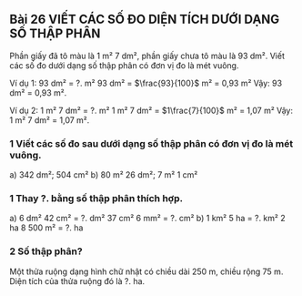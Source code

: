 ## Bài 26 VIẾT CÁC SỐ ĐO DIỆN TÍCH DƯỚI DẠNG SỐ THẬP PHÂN

Phần giấy đã tô màu là 1 m² 7 dm²,
phần giấy chưa tô màu là 93 dm².
Viết các số đo dưới dạng số thập phân có đơn vị đo là mét vuông.

Ví dụ 1: 93 dm² = ?. m²
93 dm² = $\frac{93}{100}$ m² = 0,93 m²
Vậy: 93 dm² = 0,93 m².

Ví dụ 2: 1 m² 7 dm² = ?. m²
1 m² 7 dm² = $1\frac{7}{100}$ m² = 1,07 m²
Vậy: 1 m² 7 dm² = 1,07 m².

### 1 Viết các số đo sau dưới dạng số thập phân có đơn vị đo là mét vuông.
a) 342 dm²; 504 cm²
b) 80 m² 26 dm²; 7 m² 1 cm²

### 1 Thay ?. bằng số thập phân thích hợp.
a) 6 dm² 42 cm² = ?. dm²
37 cm² 6 mm² = ?. cm²
b) 1 km² 5 ha = ?. km²
2 ha 8 500 m² = ?. ha

### 2 Số thập phân?
Một thửa ruộng dạng hình chữ nhật có chiều dài 250 m, chiều rộng 75 m. Diện tích của thửa ruộng đó là ?. ha.
